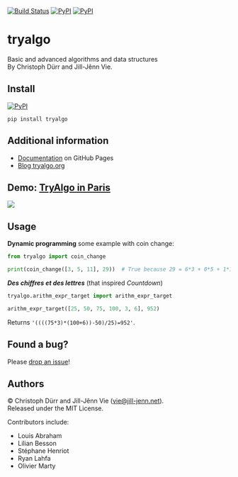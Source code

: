 [![Build Status](https://travis-ci.org/jilljenn/tryalgo.svg?branch=master)](https://travis-ci.org/jilljenn/tryalgo)
[![PyPI](https://img.shields.io/pypi/v/tryalgo.svg)](https://pypi.python.org/pypi/tryalgo/)
[![PyPI](https://img.shields.io/pypi/dm/tryalgo.svg)](https://pypi.python.org/pypi/tryalgo/)

# tryalgo

Basic and advanced algorithms and data structures  
By Christoph Dürr and Jill-Jênn Vie.

## Install

[![PyPI](https://img.shields.io/pypi/pyversions/tryalgo.svg)](https://pypi.python.org/pypi/tryalgo/)

    pip install tryalgo

## Additional information

- [Documentation](http://jilljenn.github.io/tryalgo/) on GitHub Pages
- [Blog tryalgo.org](http://tryalgo.org)

## Demo: [TryAlgo in Paris](http://nbviewer.jupyter.org/github/jilljenn/tryalgo/blob/master/examples/TryAlgo%20Maps%20in%20Paris.ipynb)

<a href="http://nbviewer.jupyter.org/github/jilljenn/tryalgo/blob/master/examples/TryAlgo%20Maps%20in%20Paris.ipynb"><img src="http://tryalgo.org/static/paris.png" /></a>

## Usage

**Dynamic programming** some example with coin change:

```python
from tryalgo import coin_change

print(coin_change([3, 5, 11], 29))  # True because 29 = 6*3 + 0*5 + 1*11
```

***Des chiffres et des lettres*** (that inspired *Countdown*)

```python
tryalgo.arithm_expr_target import arithm_expr_target

arithm_expr_target([25, 50, 75, 100, 3, 6], 952)
```

Returns `'((((75*3)*(100+6))-50)/25)=952'`.

## Found a bug?

Please [drop an issue](https://github.com/jilljenn/tryalgo/issues)!

## Authors

© Christoph Dürr and Jill-Jênn Vie (vie@jill-jenn.net).  
Released under the MIT License.

Contributors include:

- Louis Abraham
- Lilian Besson
- Stéphane Henriot
- Ryan Lahfa
- Olivier Marty

